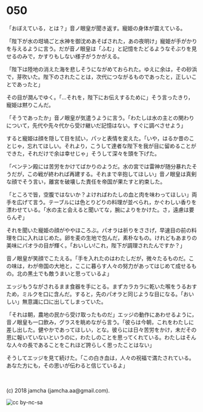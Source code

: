 

# 050

「おぼえている，とは？」音ノ眼皇が聞き返す。寵姫の身体が震えている。  

「陛下が水の坩堝ごと水神を御沈めあそばされた，あの夜明け」寵姫が手がかりを与えるように言う。だが音ノ眼皇は「ふむ」と記憶をたどるようなそぶりを見せるのみで，かすりもしない様子がうかがえる。  

「陛下は陸地の消えた海を悲しそうにながめておられた。ゆえに余は，その砂浜で，芽吹いた。陛下のされたことは，次代につながるものであったと，正しいことであったと」  

その目が潤んでゆく。「…それを，陛下にお伝えするために」そう言ったきり，寵姫は黙りこんだ。  

「そうであったか」音ノ眼皇が気遣うように言う。「わたしは水の主との関わりについて，先代や先々代から受け継いだ記憶はない。すぐに調べさせよう」  

すると寵姫は顔を隠して目を拭い，パッと表情を変えた。「いや，はるか昔のことじゃ，忘れてほしい。それより，こうして達者な陛下を我が目に留めることができた，それだけで余は幸せじゃ」そうして深々を頭を下げた。  

「ベンテン殿には苦労をかけてばかりのようだ。水の宮では雷神が随分暴れたそうだが，この戦が終われば再建する。それまで辛抱してほしい」音ノ眼皇は真剣な顔でそう言い，離宮を破壊した責任を帝国が果たすと約束した。  

「ところで皆，空腹ではないか？よければわたしの血と肉を味わってほしい」両手を広げて言う。テーブルには色とりどりの料理が並べられ，かぐわしい香りを漂わせている。「水の主と会えると聞いてな，腕によりをかけた。さ，遠慮は要らんぞ」  

それを聞いた寵姫の顔がややほころぶ。パオラは祈りをささげ，早速目の前の料理を口に入れはじめた。卵を麦の生地で包んだ，素朴なもの。けれどもあまりの美味にパオラの目が輝く。「おいしい!これ，陛下が調理されたんですか？」  

音ノ眼皇が笑顔でこたえる。「手を入れたのはわたしだが，微々たるものだ。この味は，わが帝国の大地と，ここに暮らす人々の努力があってはじめて成せるもの。北の黒土でも敵うまいと思っているよ」  

エッジもうながされるまま食器を手にとる。まずカラカラに乾いた喉をうるおすため，ミルクを口に含んだ。すると，先のパオラと同じような目になる。「おいしい」無意識に口に出してしまっていた。  

「それは朝，農地の民から受け取ったものだ」エッジの動作にあわせるように，音ノ眼皇も一口飲み，グラスを眺めながら言う。「彼らは今朝，これをわたしに差し出した。健やかであってほしい，とな。彼らには日々苦労をかけ，未だその恩に報いていないというのに，わたしのことを思ってくれている。わたしはそんな人々の長であることをこれほど誇らしく思ったことはない」  

そうしてエッジを見て続けた。「この白き血は，人々の祝福で満たされている。あなた方にも，その思いが伝わると信じているよ」  

<br>  
<br>  
(c) 2018 jamcha (jamcha.aa@gmail.com).  

![cc by-nc-sa](https://i.creativecommons.org/l/by-nc-sa/4.0/88x31.png)  

